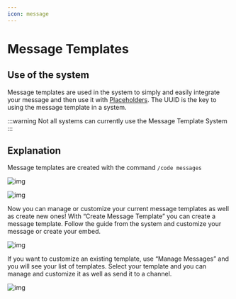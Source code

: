 ```yaml
---
icon: message
---
```


# Message Templates

## Use of the system

Message templates are used in the system to simply and easily integrate your message and then use it with [Placeholders](../placeholders.mdx). The UUID is the key to using the message template in a system.

:::warning
Not all systems can currently use the Message Template System
:::

## Explanation&#x20;

Message templates are created with the command `/code messages`

![img](https://zipline.service.xyzspace.dev/u/4KAVav.png)

![img](https://zipline.service.xyzspace.dev/u/sNLHgz.png)

Now you can manage or customize your current message templates as well as create new ones! With “Create Message Template” you can create a message template. Follow the guide from the system and customize your message or create your embed.

![img](https://zipline.service.xyzspace.dev/u/5uD8qT.png)

If you want to customize an existing template, use “Manage Messages” and you will see your list of templates. Select your template and you can manage and customize it as well as send it to a channel.

![img](https://zipline.service.xyzspace.dev/u/EKmG5i.png)
